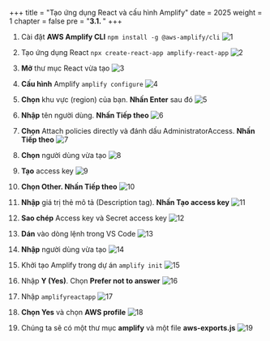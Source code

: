+++
title = "Tạo ứng dụng React và cấu hình Amplify"
date = 2025
weight = 1
chapter = false
pre = "<b>3.1. </b>"
+++

1. Cài đặt **AWS Amplify CLI**
`npm install -g @aws-amplify/cli`
![1](../../../images/3/1.png)

2. Tạo ứng dụng React
`npx create-react-app amplify-react-app`
![2](../../../images/3/2.png)

3. **Mở** thư mục React vừa tạo
![3](../../../images/3/3.png)

4. **Cấu hình** Amplify
`amplify configure`
![4](../../../images/3/4.png)

5. **Chọn** khu vực (region) của bạn. **Nhấn Enter** sau đó
![5](../../../images/3/5.png)

6. **Nhập** tên người dùng. **Nhấn Tiếp theo**
![6](../../../images/3/6.png)

7. **Chọn** Attach policies directly và đánh dấu AdministratorAccess. **Nhấn Tiếp theo**
![7](../../../images/3/7.png)

8. **Chọn** người dùng vừa tạo
![8](../../../images/3/8.png)

9. **Tạo** access key
![9](../../../images/3/9.png)

10. **Chọn Other. Nhấn Tiếp theo**
![10](../../../images/3/10.png)

11. **Nhập** giá trị thẻ mô tả (Description tag). **Nhấn Tạo access key**
![11](../../../images/3/11.png)

12. **Sao chép** Access key và Secret access key
![12](../../../images/3/12.png)

13. **Dán** vào dòng lệnh trong VS Code
![13](../../../images/3/13.png)

14. **Nhập** người dùng vừa tạo
![14](../../../images/3/14.png)

15. Khởi tạo Amplify trong dự án `amplify init`
![15](../../../images/3/15.png)

16. Nhập **Y (Yes)**. Chọn **Prefer not to answer**
![16](../../../images/3/16.png)

17. Nhập `amplifyreactapp`
![17](../../../images/3/17.png)

18. **Chọn Yes** và chọn **AWS profile**
![18](../../../images/3/18.png)

19. Chúng ta sẽ có một thư mục **amplify** và một file **aws-exports.js**
![19](../../../images/3/19.png)


